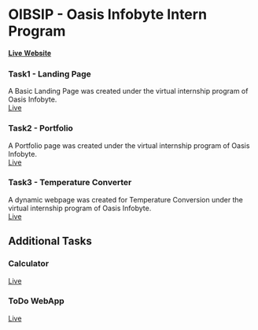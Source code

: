 # OIBSIP - Oasis Infobyte Intern Program

[𝐋𝐢𝐯𝐞 𝐖𝐞𝐛𝐬𝐢𝐭𝐞](https://rohithv.netlify.app/) <br>

### Task1 - Landing Page
A Basic Landing Page was created under the virtual internship program of Oasis Infobyte. <br>
[Live](https://va-rohith.github.io/OIBSIP/Landing-Page/)

### Task2 - Portfolio
A Portfolio page was created under the virtual internship program of Oasis Infobyte. <br>
[Live](https://va-rohith.github.io/OIBSIP/Portfolio/)

### Task3 - Temperature Converter
A dynamic webpage was created for Temperature Conversion under the virtual internship program of Oasis Infobyte. <br>
[Live](https://va-rohith.github.io/OIBSIP/Temperature-Converter/)

## Additional Tasks <br>

### Calculator
[Live](https://va-rohith.github.io/OIBSIP/Calculator/)

### ToDo WebApp
[Live](https://va-rohith.github.io/OIBSIP/ToDo-WebApp/)
